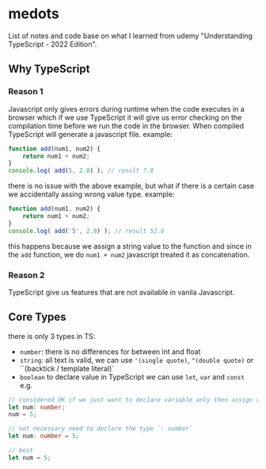 # medots
List of notes and code base on what I learned from udemy "Understanding TypeScript - 2022 Edition".

## Why TypeScript
### Reason 1
Javascript only gives errors during runtime when the code executes in a browser which if we use TypeScript it will give us error checking on the compilation time before we run the code in the browser. When compiled TypeScript will generate a javascript file.
example:
```js
function add(num1, num2) {
    return num1 + num2;
}
console.log( add(5, 2.8) ); // result 7.8
```
there is no issue with the above example, but what if there is a certain case we accidentally assing wrong value type.
example:
```js
function add(num1, num2) {
    return num1 + num2;
}
console.log( add('5', 2.8) ); // result 52.8
```
this happens because we assign a string value to the function and since in the `add` function, we do `num1 + num2` javascript treated it as concatenation.
### Reason 2
TypeScript give us features that are not available in vanila Javascript.
## Core Types
there is only 3 types in TS:
- `number`: there is no differences for between int and float
- `string`: all text is valid, we can use `'(single quote)`, `"(double quote)` or ``(backtick / template literal)`
- `boolean`
to declare value in TypeScript we can use `let`, `var` and `const` e.g.
```ts
// considered OK if we just want to declare variable only then assign value later
let num: number;
num = 5;

// not necessary need to declare the type `: number`
let num: number = 5;

// best
let num = 5;
```
